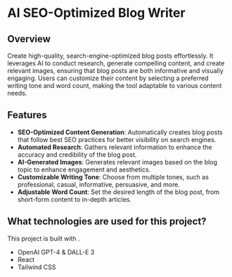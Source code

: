 # AI SEO-Optimized Blog Writer

## Overview
Create high-quality, search-engine-optimized blog posts effortlessly. It leverages AI to conduct research, generate compelling content, and create relevant images, ensuring that blog posts are both informative and visually engaging. Users can customize their content by selecting a preferred writing tone and word count, making the tool adaptable to various content needs.

## Features
- **SEO-Optimized Content Generation**: Automatically creates blog posts that follow best SEO practices for better visibility on search engines.
- **Automated Research**: Gathers relevant information to enhance the accuracy and credibility of the blog post.
- **AI-Generated Images**: Generates relevant images based on the blog topic to enhance engagement and aesthetics.
- **Customizable Writing Tone**: Choose from multiple tones, such as professional, casual, informative, persuasive, and more.
- **Adjustable Word Count**: Set the desired length of the blog post, from short-form content to in-depth articles.

## What technologies are used for this project?

This project is built with .

- OpenAI GPT-4 & DALL-E 3
- React
- Tailwind CSS

